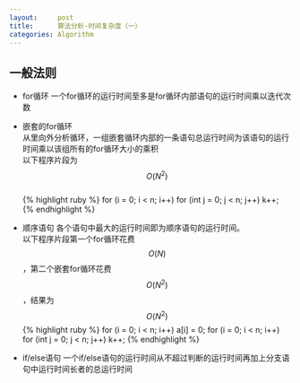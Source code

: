 ```yaml
---
layout:     post
title:      算法分析-时间复杂度（一）
categories: Algorithm
---
```



## 一般法则

* for循环
一个for循环的运行时间至多是for循环内部语句的运行时间乘以迭代次数  
* 嵌套的for循环  
从里向外分析循环，一组嵌套循环内部的一条语句总运行时间为该语句的运行时间乘以该组所有的for循环大小的乘积  
以下程序片段为$$ O(N^2) $$  
{% highlight ruby %}
for (i = 0; i < n; i++)
    for (int j = 0; j < n; j++)
        k++;
{% endhighlight %}


* 顺序语句
各个语句中最大的运行时间即为顺序语句的运行时间。  
以下程序片段第一个for循环花费$$ O(N) $$，第二个嵌套for循环花费$$ O(N^2) $$，结果为$$ O(N^2) $$
{% highlight ruby %}
for (i = 0; i < n; i++)
    a[i] = 0;
for (i = 0; i < n; i++)
    for (int j = 0; j < n; j++)
        k++;
{% endhighlight %}


* if/else语句
一个if/else语句的运行时间从不超过判断的运行时间再加上分支语句中运行时间长者的总运行时间
